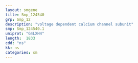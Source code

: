 ```yaml
---
layout: smgene
title: Smp_124540
grp: Smp_12
description: "voltage dependent calcium channel subunit"
smp: Smp_124540.1
uniprot: "G4LXH4"
length:  1833
cdd: "ns"
kk: ns
categories: sm
---
```

